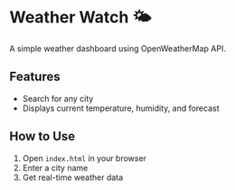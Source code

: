# Weather Watch 🌤️

A simple weather dashboard using OpenWeatherMap API.

## Features
- Search for any city
- Displays current temperature, humidity, and forecast

## How to Use
1. Open `index.html` in your browser
2. Enter a city name
3. Get real-time weather data


